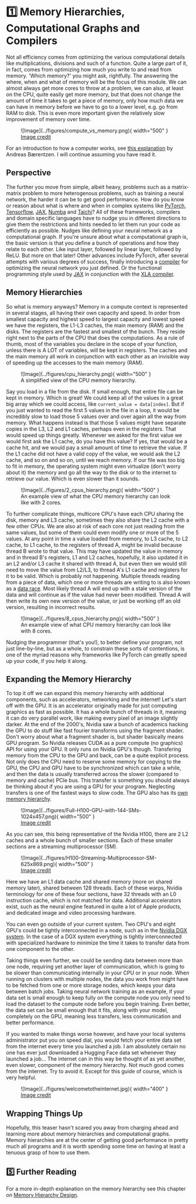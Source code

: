 # 1️⃣ Memory Hierarchies, Computational Graphs and Compilers
Not all efficiency comes from optimizing the various computational details like multiplications, divisions
and such of a function.
Quite a large part of it, in fact, comes from optimizing how much you write to and read from memory.
'Which memory?' you might ask, rightfully. The answering the where, when and what of memory will be
the focus of this module. We can almost always get more cores to throw at a problem, we can also,
at least on the CPU, quite easily get more memory, but that does not change the amount of time it takes
to get a piece of memory, only how much data we can have in memory before we have to go to a lower level,
e.g. go from RAM to disk. This is even more important given the relatively slow improvement of memory over time.
<figure markdown>
![Image](../figures/compute_vs_memory.png){ width="500" }
<figcaption>
<a href="https://www.cs.umd.edu/~meesh/411/CA-online/chapter/memory-hierarchy-design-basics/index.html">
Image credit</a>
</figcaption>
</figure>

For an introduction to how a computer works,
see [this explanation](https://people.compute.dtu.dk/janba/what_is_a_computer.html)
by Andreas Bærentzen. I will continue assuming you have read it.  

## Perspective
The further you move from simple, albeit heavy, problems such as a matrix-matrix problem to more heterogenous
problems, such as training a neural network, the harder it can be to get good performance. How do you know or
reason about what is where and when in complex systems like
[PyTorch](https://pytorch.org/), [Tensorflow](https://www.tensorflow.org/),
[JAX](https://jax.readthedocs.io/en/latest/), [Numba](https://numba.pydata.org/) and
[Taichi](https://www.taichi-lang.org/)? All of these frameworks, compilers and domain specific languages have to
nudge you in different directions to give them the restrictions and hints needed to let them run your code
as efficiently as possible. Nudges like defining your neural network as a computational graph. If you're unsure
about what a computational graph is, the basic version is that you define a bunch of operations and how they relate
to each other. Like input layer, followed by linear layer, followed by ReLU. But more on that later! Other advances
include PyTorch, after several attempts with various degrees of success, finally introducing a
[compiler](https://pytorch.org/tutorials/intermediate/torch_compile_tutorial.html) for optimizing the
neural network you just defined.
Or the functional programming style used by
[JAX](https://jax.readthedocs.io/en/latest/notebooks/Common_Gotchas_in_JAX.html) in conjunction with
the [XLA compiler](https://www.tensorflow.org/xla).

## Memory Hierarchies
So what is memory anyways? Memory in a compute context is represented in several stages, all having
their own capacity and speed.
In order from smallest capacity and highest speed to largest capacity and lowest speed we have
the registers, the L1-L3 caches, the main memory (RAM) and the disks.
The registers are the fastest and smallest of the bunch. They reside right next to the parts of
the CPU that does the computations.
As a rule of thumb, most of the variables you declare in the scope of your function, unless
there is A LOT of variables, will be kept in registers. The caches and the main memory all work
in conjunction with each other as an invisible way of speeding up the accesses to the main memory (RAM).

<figure markdown>
![Image](../figures/cpu_hierarchy.png){ width="500" }
<figcaption>
A simplified view of the CPU memory hierarchy.
</figcaption>
</figure>

Say you load in a file from the disk. If small enough, that entire file can be kept in memory.
Which is great! We could keep all of the values in a great big array which we
could access, like ```current_value = data[index]```. But if you just wanted to read the first 5 values in the file
in a loop, it would be incredibly slow to load those 5 values over and over again all the way from memory.
What happens instead is that those 5 values might have separate copies in the L3, L2 and L1 caches, perhaps even in
the registers. That would speed up things greatly. Whenever we asked for the first value we would first ask the
L1 cache, do you have this value? If yes, that would be a cache hit, and we would pay a small amount of time to
retrieve the value. If the L1 cache did not have a valid copy of the value, we would ask the L2 cache, and so on
and so on, until we reach memory. If our file was too big to fit in memory, the operating system might even
virtualize (don't worry about it) the memory and go all the way to the disk or to the internet to retrieve our value.
Which is even slower than it sounds.

<figure markdown>
![Image](../figures/2_cpus_hierarchy.png){ width="500" }
<figcaption>
An example view of what the CPU memory hierarchy can look like with 2 cores.
</figcaption>
</figure>

To further complicate things, multicore CPU's have each CPU sharing the disk, memory and L3 cache,
sometimes they also share the L2 cache with a few other CPUs.
We are also at risk of each core not just reading from the same values, but some of them could even modify
one or more of the 5 values. At any point in time a value loaded from memory, to L3 cache, to L2 cache, to L1 cache,
to the registers of thread A, might be invalid because thread B wrote to that value. This may have updated
the value in memory and in thread B's registers, L1 and L2 caches, hopefully, it also updated it in an
L2 and/or L3 cache it shared with thread A, but even then we would still need to move the value from
L2/L3, to thread A's L1 cache and registers for it to be valid. Which is probably not happening.
Multiple threads reading from a piece of data, which one or more threads are writing to is also known as a
[data race](https://www.brainkart.com/article/Data-Races_9445/).
Most likely thread A will end up with a stale version of the data and will continue as if the value
had never been modified.
Thread A will then write its own new version of the value, or just be working off an old version, resulting in
incorrect results.

<figure markdown>
![Image](../figures/8_cpus_hierarchy.png){ width="500" }
<figcaption>
An example view of what CPU memory hierarchy can look like with 8 cores.
</figcaption>
</figure>

Nudging the programmer (that's you!), to better define your program, not just line-by-line, but as a whole,
to constrain these sorts of contentions, is one of the myriad reasons why
frameworks like PyTorch can greatly speed up your code, if you help it along.

## Expanding the Memory Hierarchy
To top it off we can expand this memory hierarchy with additional components, such as accelerators, networking
and the internet!
Let's start off with the GPU. It is an accelerator originally made for just computing graphics as fast as
possible. It has a whole bunch of threads in it, meaning it can do very parallel work, like making every pixel
of an image slightly darker. At the end of the 2000's, Nvidia saw a bunch of academics hacking the GPU to do
stuff like fast fourier transforms using the fragment shader. Don't worry about what a fragment shader is, but shader
basically means GPU program. So Nvidia releases CUDA as a pure compute (no graphics) API for using your GPU.
It only runs on Nvidia GPU's though. Transfering memory from the CPU to the GPU and back, can be a
quite explicit process. Not only does the CPU need to reserve some memory for copying to the GPU,
the CPU and GPU have to be synchronized which can take a while, and then the data is usually transferred
across the slower (compared to memory and cache) PCIe bus. This transfer is something you should always be thinking
about if you are using a GPU for your program. Neglecting transfers is one of the fastest ways to slow code.
The GPU also has its
[own memory hierarchy](https://developer.nvidia.com/blog/nvidia-hopper-architecture-in-depth/).

<figure markdown>
![Image](../figures/Full-H100-GPU-with-144-SMs-1024x457.png){ width="500" }
<figcaption>
<a href="https://developer.nvidia.com/blog/nvidia-hopper-architecture-in-depth/">
Image credit </a>
</figcaption>
</figure>

As you can see, this being representative of the Nvidia H100, there are 2 L2 caches and a
whole bunch of smaller sections. Each of these smaller sections are a streaming multiprocessor (SM).

<figure markdown>
![Image](../figures/H100-Streaming-Multiprocessor-SM-625x869.png){ width="500" }
<figcaption>
<a href="https://developer.nvidia.com/blog/nvidia-hopper-architecture-in-depth/">
Image credit </a>
</figcaption>
</figure>

Here we have an L1 data cache and shared memory (more on shared memory later), shared between 128 threads.
Each of these warps, Nvidia terminology for one of these four sections, have 32 threads with an L0 instruction
cache, which is not matched for data. Additional accelerators exist, such as the neural engine featured in
quite a lot of Apple products, and dedicated image and video processing hardware.

You can even go outside of your current system. Two CPU's and eight GPU's could be tightly
interconnected in a node, such as in the
[Nvidia DGX system](https://www.nvidia.com/en-us/data-center/dgx-a100/). In the case of a DGX system
everything is tightly interconnected with specialized hardware to minimize the time it takes to
transfer data from one component to the other.

Taking things even further, we could be sending data between more than one node, requiring yet another layer of
communication, which is going to be slower than communicating internally in your CPU or in your node.
When running on clusters with multiple nodes, the data you work from might have to be fetched from one
or more storage nodes, which keeps your data between batch jobs. Taking neural network training as an example,
if your data set is small enough to keep fully on the compute node you only need to load the dataset to the
compute node before you begin training. Even better, the data set can be small enough that it fits, along
with your model, completely on the GPU, meaning less transfers, less communication and better performance.

If you wanted to make things worse however, and have your local systems administrator put you on speed dial,
you would fetch your entire data set from the internet every time you launched a job. I am absolutely
certain no one has ever just downloaded a Hugging Face data set whenever they launched a job...
The internet can in this way be thought of as yet another, even slower, component of the memory hierarchy.
Not much good comes from the internet. Try to avoid it. Except for this guide of course, which is very helpful.

<figure markdown>
![Image](../figures/welcometotheinternet.jpg){ width="400" }
<figcaption>
<a href="http://www.quickmeme.com/meme/3rmoyk">
Image credit </a>
</figcaption>
</figure>

## Wrapping Things Up
Hopefully, this teaser hasn't scared you away from charging ahead and learning more about memory hierarchies
and computational graphs. Memory hierarchies are at the center of getting good performance in pretty much
all programs and it is worth spending some time on having at least a tenuous grasp of how to use them.

## 5️⃣ Further Reading
For a more in-depth explanation on the memory hierarchy see this chapter on
[Memory Hierarchy Design](https://www.cs.umd.edu/~meesh/411/CA-online/chapter/memory-hierarchy-design-basics/index.html).
